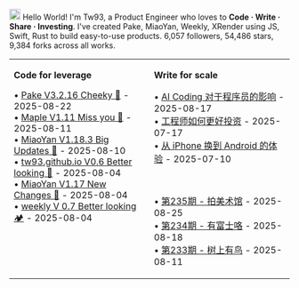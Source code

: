 <img src='https://x.tw93.fun/images/hi.gif' alt='Hi' width="20"/> Hello World! I'm Tw93, a Product Engineer who loves to **Code · Write · Share · Investing**. I've created Pake, MiaoYan, Weekly, XRender using JS, Swift, Rust to build easy-to-use products. <!-- github_stats starts -->6,057 followers, 54,486 stars, 9,384 forks<!-- github_stats ends --> across all works.

<table width="100%">
<tr>
<td width="50%" valign="top">

**Code for leverage**

<!-- recent_releases starts -->
• [Pake V3.2.16 Cheeky 🐝](https://github.com/tw93/Pake/releases/tag/V3.2.16) - 2025-08-22<br>• [Maple V1.11 Miss you 🍇](https://github.com/tw93/Maple/releases/tag/V1.11) - 2025-08-11<br>• [MiaoYan V1.18.3  Big Updates 🎉](https://github.com/tw93/MiaoYan/releases/tag/V1.18.3) - 2025-08-10<br>• [tw93.github.io V0.6 Better looking 🍓](https://github.com/tw93/tw93.github.io/releases/tag/V0.6.0) - 2025-08-04<br>• [MiaoYan V1.17 New Changes 🎉](https://github.com/tw93/MiaoYan/releases/tag/V1.17.0) - 2025-08-04<br>• [weekly V 0.7 Better looking 🏕️](https://github.com/tw93/weekly/releases/tag/V0.7.0) - 2025-08-04
<!-- recent_releases ends -->

</td>
<td width="50%" valign="top">

**Write for scale**

<!-- blog starts -->
• [AI Coding 对于程序员的影响](https://tw93.fun/2025-08-17/ai-coding.html) - 2025-08-17<br>• [工程师如何更好投资](https://tw93.fun/2025-07-17/money.html) - 2025-07-17<br>• [从 iPhone 换到 Android 的体验](https://tw93.fun/2025-07-10/android.html) - 2025-07-10
<!-- blog ends --><br><!-- weekly starts -->
• [第235期 - 拍美术馆](https://weekly.tw93.fun/posts/235-%E6%8B%8D%E7%BE%8E%E6%9C%AF%E9%A6%86/) - 2025-08-25<br>• [第234期 - 有富士咯](https://weekly.tw93.fun/posts/234-%E6%9C%89%E5%AF%8C%E5%A3%AB%E5%92%AF/) - 2025-08-18<br>• [第233期 - 树上有鸟](https://weekly.tw93.fun/posts/233-%E6%A0%91%E4%B8%8A%E6%9C%89%E9%B8%9F/) - 2025-08-11
<!-- weekly ends -->

</td>
</tr>
</table>
